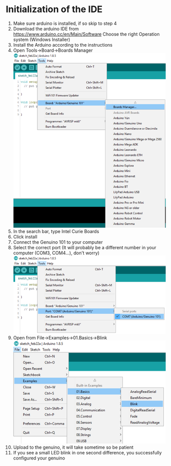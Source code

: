 # Initialization of the IDE
1.	Make sure arduino is installed, if so skip to step 4
1.	Download the arduino IDE from https://www.arduino.cc/en/Main/Software
	Choose the right Operation system (Windows Installer)
1.	Install the Arduino according to the instructions
1.	Open Tools->Board->Boards Manager ![boards manager](./pictures/boards_manager.png?raw=true)
1.	In the search bar, type Intel Curie Boards
1.	Click install
1.	Connect the Genuino 101 to your computer
1.	Select the correct port (It will probably be a different number in your computer (COM3, COM4...), don't worry) ![select port](./pictures/select_port.png?raw=true)
1.	Open from File->Examples->01.Basics->Blink ![location of blink](./pictures/select_blink.png?raw=true)
1.	Upload to the genuino, it will take sometime so be patient
1.	If you see a small LED blink in one second difference, you successfully configured your genuino
